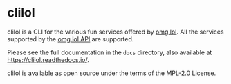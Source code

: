 # clilol

clilol is a CLI for the various fun services offered by
[omg.lol](https://omg.lol/). All the services supported by the [omg.lol
API](https://api.omg.lol) are supported.

Please see the full documentation in the `docs` directory, also
available at https://clilol.readthedocs.io/.

clilol is available as open source under the terms of the MPL-2.0
License.
